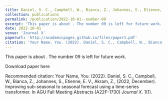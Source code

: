 ```yaml
---
title: Daniel, S. C., Campbell, W., Bianca, Z., Johannes, S., Etienne, E. V., Akram, Z., (2022, December). Improving sub-seasonal to seasonal forecast using a time-series transformer. In AGU Fall Meeting Abstracts (A22F-1730)
collection: publications
permalink: /publication/2022-10-01--number-09
excerpt: 'This paper is about . The number 09 is left for future work.'
date: 2022-10-01
venue: 'Journal X'
paperurl: 'http://academicpages.github.io/files/paper1.pdf'
citation: 'Your Name, You. (2022). Daniel, S. C., Campbell, W., Bianca, Z., Johannes, S., Etienne, E. V., Akram, Z., (2022, December). Improving sub-seasonal to seasonal forecast using a time-series transformer. In AGU Fall Meeting Abstracts (A22F-1730) <i>Journal X</i>. 1(1).'
---
```

This paper is about . The number 09 is left for future work.

Download paper here

Recommended citation: Your Name, You. (2022). Daniel, S. C., Campbell, W., Bianca, Z., Johannes, S., Etienne, E. V., Akram, Z., (2022, December). Improving sub-seasonal to seasonal forecast using a time-series transformer. In AGU Fall Meeting Abstracts (A22F-1730) <i>Journal X</i>. 1(1).
